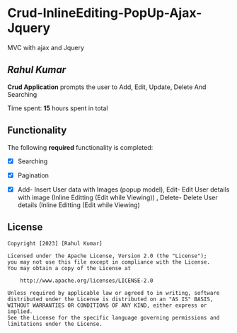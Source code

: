 # Crud-InlineEditing-PopUp-Ajax-Jquery
MVC with ajax and Jquery

## *Rahul Kumar*

**Crud Application** prompts the user to Add, Edit, Update, Delete And Searching

Time spent: **15** hours spent in total

## Functionality

The following **required** functionality is completed:

* [x] Searching
* [x] Pagination
* [x] Add- Insert User data with Images (popup model), Edit- Edit User details with image (Inline Editting (Edit while Viewing)) , Delete- Delete User details (Inline Editting (Edit while Viewing)


## License

    Copyright [2023] [Rahul Kumar]

    Licensed under the Apache License, Version 2.0 (the "License");
    you may not use this file except in compliance with the License.
    You may obtain a copy of the License at

        http://www.apache.org/licenses/LICENSE-2.0

    Unless required by applicable law or agreed to in writing, software
    distributed under the License is distributed on an "AS IS" BASIS,
    WITHOUT WARRANTIES OR CONDITIONS OF ANY KIND, either express or implied.
    See the License for the specific language governing permissions and
    limitations under the License.
